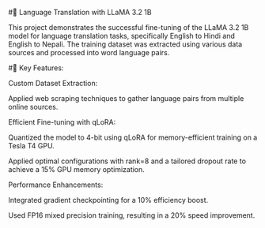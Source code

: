 #🚀 Language Translation with LLaMA 3.2 1B


This project demonstrates the successful fine-tuning of the LLaMA 3.2 1B model for language translation tasks, specifically English to Hindi and English to Nepali. The training dataset was extracted using various data sources and processed into word language pairs.

#🔎 Key Features:


Custom Dataset Extraction:

Applied web scraping techniques to gather language pairs from multiple online sources.

Efficient Fine-tuning with qLoRA:

Quantized the model to 4-bit using qLoRA for memory-efficient training on a Tesla T4 GPU.

Applied optimal configurations with rank=8 and a tailored dropout rate to achieve a 15% GPU memory optimization.

Performance Enhancements:

Integrated gradient checkpointing for a 10% efficiency boost.

Used FP16 mixed precision training, resulting in a 20% speed improvement.

